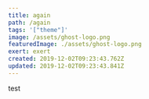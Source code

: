 ```yaml
---
title: again
path: /again
tags: '["theme"]'
image: /assets/ghost-logo.png
featuredImage: ./assets/ghost-logo.png
exert: exert
created: 2019-12-02T09:23:43.762Z
updated: 2019-12-02T09:23:43.841Z
---
```

test
